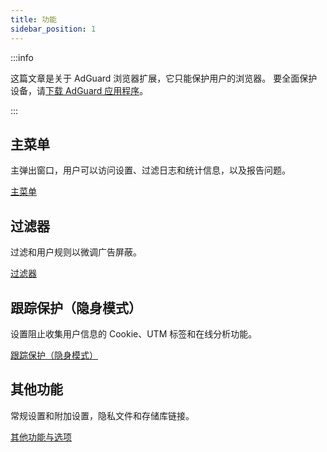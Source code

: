 ```yaml
---
title: 功能
sidebar_position: 1
---
```


:::info

这篇文章是关于 AdGuard 浏览器扩展，它只能保护用户的浏览器。 要全面保护设备，请[下载 AdGuard 应用程序](https://agrd.io/download-kb-adblock)。

:::

## 主菜单

主弹出窗口，用户可以访问设置、过滤日志和统计信息，以及报告问题。

[主菜单](/adguard-browser-extension/features/main-menu.md)

## 过滤器

过滤和用户规则以微调广告屏蔽。

[过滤器](/adguard-browser-extension/features/filters.md)

## 跟踪保护（隐身模式）

设置阻止收集用户信息的 Cookie、UTM 标签和在线分析功能。

[跟踪保护（隐身模式）](/adguard-browser-extension/features/stealth-mode.md)

## 其他功能

常规设置和附加设置，隐私文件和存储库链接。

[其他功能与选项](/adguard-browser-extension/features/other-features.md)
